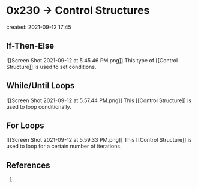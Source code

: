 # 0x230 -> Control Structures
created: 2021-09-12 17:45

## If-Then-Else
![[Screen Shot 2021-09-12 at 5.45.46 PM.png]]
This type of [[Control Structure]] is used to set conditions.

## While/Until Loops
![[Screen Shot 2021-09-12 at 5.57.44 PM.png]]
This [[Control Structure]] is used to loop conditionally.

## For Loops
![[Screen Shot 2021-09-12 at 5.59.33 PM.png]]
This [[Control Structure]] is used to loop for a certain number of iterations.

## References
1. 
